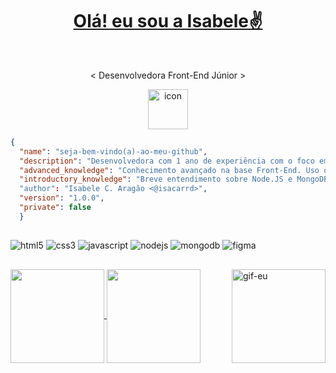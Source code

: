 <h1 align="center"><a href="https://github.com/isacarrd">Olá! eu sou a Isabele✌️</a></h1>
          <br>
  <div align="center">
    <p> < Desenvolvedora Front-End Júnior > </p>
    <img src="https://techstack-generator.vercel.app/prettier-icon.svg" alt="icon" width="64" height="64" />
  </div>

```json
{
  "name": "seja-bem-vindo(a)-ao-meu-github", 
  "description": "Desenvolvedora com 1 ano de experiência com o foco em aplicações web",
  "advanced_knowledge": "Conhecimento avançado na base Front-End. Uso o FIGMA para modelar meus projetos.",
  "introductory_knowledge": "Breve entendimento sobre Node.JS e MongoDB."
  "author": "Isabele C. Aragão <@isacarrd>",
  "version": "1.0.0",
  "private": false
  }
```
##

<div>
  <img alt="html5" src="https://img.shields.io/badge/HTML5-E34F26?style=for-the-badge&logo=html5&logoColor=white">
  <img alt="css3" src="https://img.shields.io/badge/CSS3-1572B6?style=for-the-badge&logo=css3&logoColor=white">
  <img alt="javascript" src="https://img.shields.io/badge/JavaScript-323330?style=for-the-badge&logo=javascript&logoColor=F7DF1E">
  <img alt="nodejs" src="https://img.shields.io/badge/Node%20js-339933?style=for-the-badge&logo=nodedotjs&logoColor=white">
  <img alt="mongodb" src="https://img.shields.io/badge/MongoDB-4EA94B?style=for-the-badge&logo=mongodb&logoColor=white">
  <img alt="figma" src="https://img.shields.io/badge/Figma-F24E1E?style=for-the-badge&logo=figma&logoColor=white">
</div>

<!--![isacarrd's GitHub stats](https://github-readme-stats.vercel.app/api?username=isacarrd&theme=darcula&show_icons=true)
![Top Langs](https://github-readme-stats.vercel.app/api/top-langs/?username=isacarrd&theme=darcula&hide_progress=true)-->
##

<div display=inline>
<a href="https://github.com/isacarrd"> <img alt="gif-eu" align="right" src="https://github.com/user-attachments/assets/d1cc07e9-3f92-4f3d-952e-0cf6627a5739" width=150 height=150></a>
<a href="https://github.com/isacarrd/github-readme-stats">
  <img height=150 align="center" src="https://github-readme-stats.vercel.app/api?username=isacarrd&theme=darcula&show_icons=true" />
</a>
<a href="https://github.com/isacarrd/convoychat">
  <img height=150 align="center" src="https://github-readme-stats.vercel.app/api/top-langs?username=isacarrd&theme=darcula&layout=compact&langs_count=8&card_width=150" />
</a>
</div>
